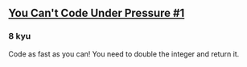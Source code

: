 <h2><a href=https://www.codewars.com/kata/53ee5429ba190077850011d4/train/csharp target="_blank">You Can't Code Under Pressure #1</a></h2><h3>8 kyu</h3><p>Code as fast as you can! You need to double the integer and return it.</p>